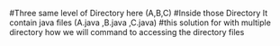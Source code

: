 #Three same level of Directory here (A,B,C)
#Inside those Directory It contain java files (A.java ,B.java ,C.java)
#this solution for with multiple directory how we will command to accessing the directory files
